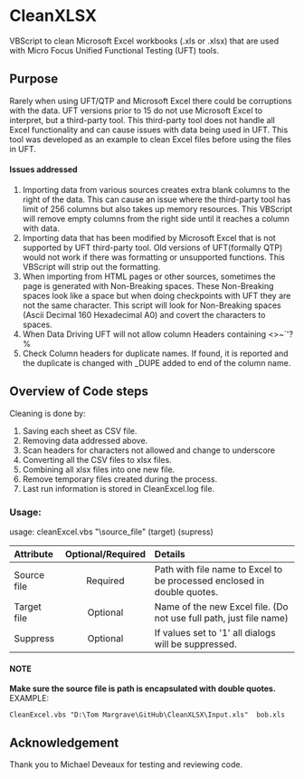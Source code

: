 # CleanXLSX
VBScript to clean Microsoft Excel workbooks (.xls or .xlsx) that are used with Micro Focus Unified Functional Testing (UFT) tools.

## Purpose

Rarely when using UFT/QTP and Microsoft Excel there could be corruptions with the data. UFT versions prior to 15 do not use Microsoft Excel to interpret, but a third-party tool. This third-party tool does not handle all Excel functionality and can cause issues with data being used in UFT. This tool was developed as an example to clean Excel files before using the files in UFT.

#### Issues addressed
1. Importing data from various sources creates extra blank columns to the right of the data. This can cause an issue where the third-party tool has limit of 256 columns but also takes up memory resources. This VBScript will remove empty columns from the right side until it reaches a column with data.
2. Importing data that has been modified by Microsoft Excel that is not supported by UFT third-party tool. Old versions of UFT(formally QTP) would not work if there was formatting or unsupported functions. This VBScript will strip out the formatting.
3. When importing from HTML pages or other sources, sometimes the page is generated with Non-Breaking spaces. These Non-Breaking spaces look like a space but when doing checkpoints with UFT they are not the same character. This script will look for Non-Breaking spaces (Ascii Decimal 160 Hexadecimal A0) and covert the characters to spaces.
4. When Data Driving UFT will not allow column Headers containing <>~`'?%
5. Check Column headers for duplicate names. If found, it is reported and the duplicate is changed with _DUPE added to end of the column name.

## Overview of Code steps
Cleaning is done by:
1. Saving each sheet as CSV file.
2. Removing data addressed above.
3. Scan headers for characters not allowed and change to underscore
4. Converting all the CSV files to xlsx files.
5. Combining all xlsx files into one new file.
6. Remove temporary files created during the process.
7. Last run information is stored in CleanExcel.log file.

### Usage:

usage: cleanExcel.vbs "<full path to >\source_file" (target) (supress) 

	
 |Attribute | Optional/Required | Details
 | :--------- |:---: |:--------
 |Source file | Required | Path with file name to Excel to be processed enclosed in double quotes.
 |Target file | Optional | Name of the new Excel file. (Do not use full path, just file name)
 |Suppress | Optional | If values set to '1' all dialogs will be suppressed.

 #### NOTE
 **Make sure the source file is path is encapsulated with double quotes.**
EXAMPLE: 

 	CleanExcel.vbs "D:\Tom Margrave\GitHub\CleanXLSX\Input.xls"  bob.xls
 
  
 
 ## Acknowledgement
 Thank you to Michael Deveaux for testing and reviewing code.
